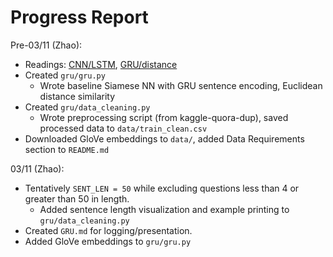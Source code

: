 # Progress Report

Pre-03/11 (Zhao):
* Readings: [CNN/LSTM](https://web.stanford.edu/class/cs224n/reports/2759336.pdf), 
           [GRU/distance](https://web.stanford.edu/class/cs224n/reports/2748045.pdf)
* Created `gru/gru.py`
    * Wrote baseline Siamese NN with GRU sentence encoding, Euclidean distance similarity
* Created `gru/data_cleaning.py`
    * Wrote preprocessing script (from kaggle-quora-dup), saved processed data to `data/train_clean.csv`
* Downloaded GloVe embeddings to `data/`, added Data Requirements section to `README.md`

03/11 (Zhao):
* Tentatively `SENT_LEN = 50` while excluding questions less than 4 or greater than 50 in length.
    * Added sentence length visualization and example printing to `gru/data_cleaning.py`
* Created `GRU.md` for logging/presentation.
* Added GloVe embeddings to `gru/gru.py`